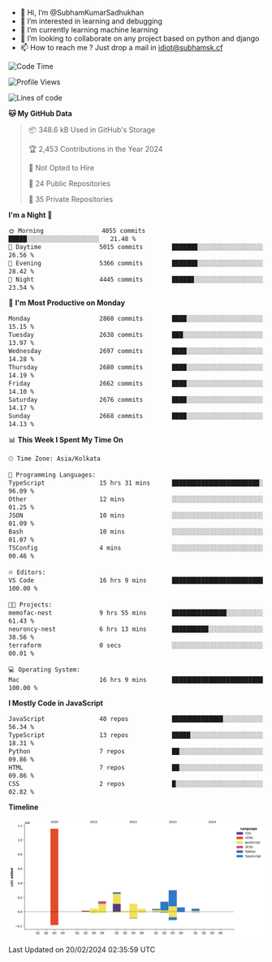 - 👋 Hi, I’m @SubhamKumarSadhukhan
- 👀 I’m interested in learning and debugging
- 🌱 I’m currently learning machine learning
- 💞️ I’m looking to collaborate on any project based on python and django
- 📫 How to reach me ?
      Just drop a mail in idiot@subhamsk.cf

<!---
SubhamKumarSadhukhan/SubhamKumarSadhukhan is a ✨ special ✨ repository because its `README.md` (this file) appears on your GitHub profile.
You can click the Preview link to take a look at your changes.
--->


<!--START_SECTION:waka-->
![Code Time](http://img.shields.io/badge/Code%20Time-1%2C951%20hrs%2033%20mins-blue)

![Profile Views](http://img.shields.io/badge/Profile%20Views-0-blue)

![Lines of code](https://img.shields.io/badge/From%20Hello%20World%20I%27ve%20Written-2.4%20million%20lines%20of%20code-blue)

**🐱 My GitHub Data** 

> 📦 348.6 kB Used in GitHub's Storage 
 > 
> 🏆 2,453 Contributions in the Year 2024
 > 
> 🚫 Not Opted to Hire
 > 
> 📜 24 Public Repositories 
 > 
> 🔑 35 Private Repositories 
 > 
**I'm a Night 🦉** 

```text
🌞 Morning                4055 commits        █████░░░░░░░░░░░░░░░░░░░░   21.48 % 
🌆 Daytime                5015 commits        ███████░░░░░░░░░░░░░░░░░░   26.56 % 
🌃 Evening                5366 commits        ███████░░░░░░░░░░░░░░░░░░   28.42 % 
🌙 Night                  4445 commits        ██████░░░░░░░░░░░░░░░░░░░   23.54 % 
```
📅 **I'm Most Productive on Monday** 

```text
Monday                   2860 commits        ████░░░░░░░░░░░░░░░░░░░░░   15.15 % 
Tuesday                  2638 commits        ███░░░░░░░░░░░░░░░░░░░░░░   13.97 % 
Wednesday                2697 commits        ████░░░░░░░░░░░░░░░░░░░░░   14.28 % 
Thursday                 2680 commits        ████░░░░░░░░░░░░░░░░░░░░░   14.19 % 
Friday                   2662 commits        ████░░░░░░░░░░░░░░░░░░░░░   14.10 % 
Saturday                 2676 commits        ████░░░░░░░░░░░░░░░░░░░░░   14.17 % 
Sunday                   2668 commits        ████░░░░░░░░░░░░░░░░░░░░░   14.13 % 
```


📊 **This Week I Spent My Time On** 

```text
🕑︎ Time Zone: Asia/Kolkata

💬 Programming Languages: 
TypeScript               15 hrs 31 mins      ████████████████████████░   96.09 % 
Other                    12 mins             ░░░░░░░░░░░░░░░░░░░░░░░░░   01.25 % 
JSON                     10 mins             ░░░░░░░░░░░░░░░░░░░░░░░░░   01.09 % 
Bash                     10 mins             ░░░░░░░░░░░░░░░░░░░░░░░░░   01.07 % 
TSConfig                 4 mins              ░░░░░░░░░░░░░░░░░░░░░░░░░   00.46 % 

🔥 Editors: 
VS Code                  16 hrs 9 mins       █████████████████████████   100.00 % 

🐱‍💻 Projects: 
memofac-nest             9 hrs 55 mins       ███████████████░░░░░░░░░░   61.43 % 
neuroncy-nest            6 hrs 13 mins       ██████████░░░░░░░░░░░░░░░   38.56 % 
terraform                0 secs              ░░░░░░░░░░░░░░░░░░░░░░░░░   00.01 % 

💻 Operating System: 
Mac                      16 hrs 9 mins       █████████████████████████   100.00 % 
```

**I Mostly Code in JavaScript** 

```text
JavaScript               40 repos            ██████████████░░░░░░░░░░░   56.34 % 
TypeScript               13 repos            █████░░░░░░░░░░░░░░░░░░░░   18.31 % 
Python                   7 repos             ██░░░░░░░░░░░░░░░░░░░░░░░   09.86 % 
HTML                     7 repos             ██░░░░░░░░░░░░░░░░░░░░░░░   09.86 % 
CSS                      2 repos             █░░░░░░░░░░░░░░░░░░░░░░░░   02.82 % 
```



**Timeline**

![Lines of Code chart](https://raw.githubusercontent.com/SubhamKumarSadhukhan/SubhamKumarSadhukhan/main/assets/bar_graph.png)


 Last Updated on 20/02/2024 02:35:59 UTC
<!--END_SECTION:waka-->
